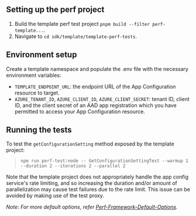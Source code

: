 ## Setting up the perf project

1. Build the template perf test project `pnpm build --filter perf-template...`.
2. Navigate to `cd sdk/template/template-perf-tests`.

## Environment setup

Create a template namespace and populate the .env file with the necessary environment variables:

- `TEMPLATE_ENDPOINT_URL`: the endpoint URL of the App Configuration resource to target.
- `AZURE_TENANT_ID`, `AZURE_CLIENT_ID`, `AZURE_CLIENT_SECRET`: tenant ID, client ID, and the client secret of an AAD app registration which you have permitted to access your App Configuration resource.

## Running the tests

To test the `getConfigurationSetting` method exposed by the template project:

> `npm run perf-test:node -- GetConfigurationSettingTest --warmup 1 --duration 2 --iterations 2 --parallel 2`

Note that the template project does not appropriately handle the app config service's rate limiting, and so increasing the duration and/or amount of parallelization may cause test failures due to the rate limit. This issue can be avoided by making use of the test proxy.

_Note: For more default options, refer [Perf-Framework-Default-Options](https://github.com/Azure/azure-sdk-for-js/blob/main/sdk/test-utils/perf/README.md#keyconcepts)._
